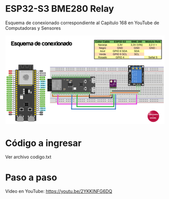 # ESP32-S3 BME280 Relay

Esquema de conexionado correspondiente al Capítulo 168 en YouTube de Computadoras y Sensores

![EsquemaConex](EsquemaConex.png)

# Código a ingresar

Ver archivo codigo.txt

# Paso a paso

Video en YouTube: https://youtu.be/2YKKINFG6DQ

